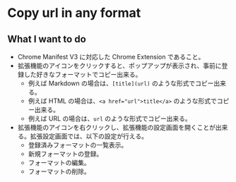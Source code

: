 # Copy url in any format

## What I want to do

- Chrome Manifest V3 に対応した Chrome Extension であること。
- 拡張機能のアイコンをクリックすると、ポップアップが表示され、事前に登録した好きなフォーマットでコピー出来る。
  - 例えば Markdown の場合は、`[title](url)` のような形式でコピー出来る。
  - 例えば HTML の場合は、`<a href="url">title</a>` のような形式でコピー出来る。
  - 例えば URL の場合は、`url` のような形式でコピー出来る。
- 拡張機能のアイコンを右クリックし、拡張機能の設定画面を開くことが出来る。拡張設定画面では、以下の設定が行える。
  - 登録済みフォーマットの一覧表示。
  - 新規フォーマットの登録。
  - フォーマットの編集。
  - フォーマットの削除。
